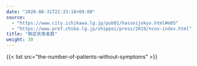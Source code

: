 ```yaml
---
date: "2020-08-31T22:33:18+09:00"
source:
  - "https://www.city.ichikawa.lg.jp/pub01/hasseijokyo.html#m05"
  - "https://www.pref.chiba.lg.jp/shippei/press/2019/ncov-index.html"
title: "無症状患者数"
weight: 30
---
```


{{< list src="the-number-of-patients-without-symptoms" >}}

